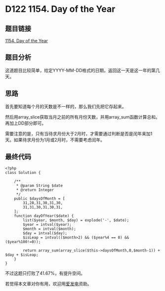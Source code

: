 # D122 1154. Day of the Year

## 题目链接

[1154. Day of the Year](https://leetcode.com/problems/day-of-the-year/)

## 题目分析

这道题目比较简单，给定YYYY-MM-DD格式的日期，返回这一天是这一年的第几天。

## 思路

首先要知道每个月的天数是不一样的，那么我们先把它存起来。

然后用array\_slice获取当月之前的所有月份天数，并用array\_sum函数计算总和。再加上DD部分即可。

需要注意的是，只有当待求月份大于2月时，才需要通过判断是否是闰年来加1天。如果待求月份为1月或2月时，不需要考虑闰年。

## 最终代码

```text
<?php
class Solution {

    /**
     * @param String $date
     * @return Integer
     */
    public $daysOfMonth = [
        31,28,31,30,31,30,
        31,31,30,31,30,31,
    ];
    function dayOfYear($date) {
        list($year, $month, $day) = explode('-', $date);
        $year = intval($year);
        $month = intval($month);
        $day = intval($day);
        $isLeap = intval(($month>2) && ($year%4 == 0) && ($year%100!=0));

        return array_sum(array_slice($this->daysOfMonth,0,$month-1)) + $day + $isLeap;
    }
}
```

不过这题只打败了41.67%，有提升空间。

若觉得本文章对你有用，欢迎用[爱发电](https://afdian.net/@skys215)资助。

